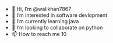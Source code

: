 - 👋 Hi, I’m @walikhan7867
- 👀 I’m interested in software devlopment
- 🌱 I’m currently learning java
- 💞️ I’m looking to collaborate on python
- 📫 How to reach me 10

<!---
walikhan7867/walikhan7867 is a ✨ special ✨ repository because its `README.md` (this file) appears on your GitHub profile.
You can click the Preview link to take a look at your changes.
--->
